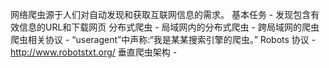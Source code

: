 网络爬虫源于人们对自动发现和获取互联网信息的需求。 
基本任务
    - 发现包含有效信息的URL和下载网页
分布式爬虫
    - 局域网内的分布式爬虫
    - 跨局域网的爬虫
爬虫相关协议
    - “useragent”中声称:“我是某某搜索引擎的爬虫。”
Robots 协议
    - http://www.robotstxt.org/
垂直爬虫架构
    - 
